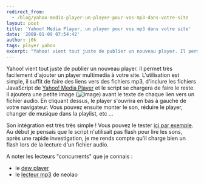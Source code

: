 ```yaml
---
redirect_from:
  - /blog/yahoo-media-player-un-player-pour-vos-mp3-dans-votre-site
layout: post
title: 'Yahoo! Media Player, un player pour vos mp3 dans votre site'
date: '2008-01-09 07:54:42'
author: j0k
tags: player yahoo
excerpt: "Yahoo! vient tout juste de publier un nouveau player. Il permet très facilement d'ajouter un player multimedia à votre site.     \nL'utilisation est simple, il suffit de faire des liens vers des fichiers mp3, d'inclure les fichiers JavaScript de [Yahoo! Media Player](http://developer.yahoo.com/mediaplayer/) et le script se chargera de faire le reste. Il      …"
---
```


Yahoo! vient tout juste de publier un nouveau player. Il permet très facilement d'ajouter un player multimedia à votre site.
L'utilisation est simple, il suffit de faire des liens vers des fichiers mp3, d'inclure les fichiers JavaScript de [Yahoo! Media Player](http://developer.yahoo.com/mediaplayer/) et le script se chargera de faire le reste. Il ajoutera une petite image (![image](http://developer.yahoo.com/mediaplayer/yahoo_media_player_files/play.gif)) avant le texte de chaque lien vers un fichier audio. En cliquant dessus, le player s'ouvrira en bas à gauche de votre navigateur. Vous pouvez ensuite monter le son, réduire le player, changer de musique dans la playlist, etc ...

Son intégration est très très simple ! Vous pouvez le tester [ici par exemple](http://ipluss.yo2.cn/music).   Au début je pensais que le script n'utilisait pas flash pour lire les sons, après une rapide investigation, je me rends compte qu'il charge bien un flash lors de la lecture d'un fichier audio.

A noter les lecteurs "concurrents" que je connais :

 * le [dew player](http://www.alsacreations.fr/mp3-dewplayer.html)
 * le [lecteur mp3](http://flash-mp3-player.net/) de neolao
